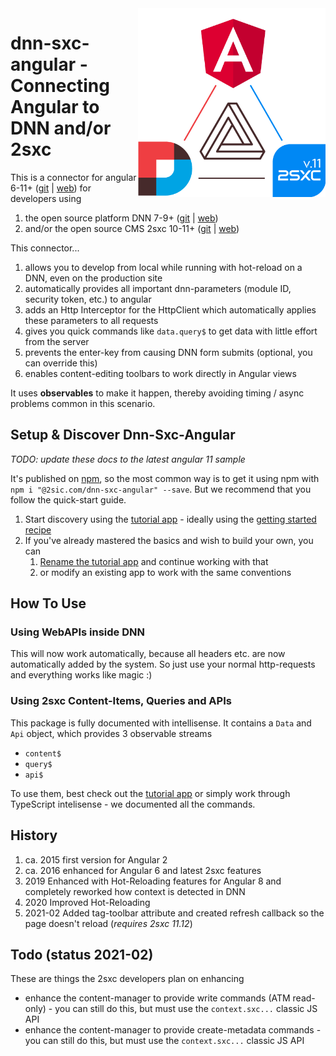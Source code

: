 <img src="https://raw.githubusercontent.com/2sic/2sxc-ui/develop/projects/dnn-sxc-angular/assets/logo-dark.png" width="300px" align="right">

# dnn-sxc-angular - Connecting Angular to DNN and/or 2sxc

This is a connector for angular 6-11+ ([git](https://github.com/angular/angular) | [web](https://angular.io/)) for developers using

1. the open source platform DNN 7-9+ ([git](https://github.com/dnnsoftware/Dnn.Platform) | [web](http://dnnsoftware.com/)) 
1. and/or the open source CMS 2sxc 10-11+ ([git](https://github.com/2sic/2sxc/) | [web](https://2sxc.org/)) 

This connector...

1. allows you to develop from local while running with hot-reload on a DNN, even on the production site
1. automatically provides all important dnn-parameters (module ID, security token, etc.) to angular
1. adds an Http Interceptor for the HttpClient which automatically applies these parameters to all requests
1. gives you quick commands like `data.query$` to get data with little effort from the server
1. prevents the enter-key from causing DNN form submits (optional, you can override this)
1. enables content-editing toolbars to work directly in Angular views

It uses **observables** to make it happen, thereby avoiding timing / async problems common in this scenario. 

## Setup & Discover Dnn-Sxc-Angular

_TODO: update these docs to the latest angular 11 sample_

It's published on [npm](https://www.npmjs.com/package/@2sic.com/dnn-sxc-angular), so the most common way is to get it using npm with 
`npm i "@2sic.com/dnn-sxc-angular" --save`. But we recommend that you follow the quick-start guide.

1. Start discovery using the [tutorial app](https://2sxc.org/en/apps/app/tutorial-angular-8) - ideally using the [getting started recipe](https://azing.org/2sxc/r/oCmPBI3p)
1. If you've already mastered the basics and wish to build your own, you can
    1. [Rename the tutorial app](https://azing.org/2sxc/r/S-VS0nPH) and continue working with that
    1. or modify an existing app to work with the same conventions

## How To Use

### Using WebAPIs inside DNN

This will now work automatically, because all headers etc. are now automatically added by the system. So just use your normal http-requests and everything works like magic :)

### Using 2sxc Content-Items, Queries and APIs

This package is fully documented with intellisense. It contains a `Data` and `Api` object, which provides 3 observable streams

* `content$`
* `query$`
* `api$`

To use them, best check out the [tutorial app](https://2sxc.org/en/apps/app/tutorial-angular-8) or simply work through TypeScript intelisense - we documented all the commands. 


## History

1. ca. 2015 first version for Angular 2
1. ca. 2016 enhanced for Angular 6 and latest 2sxc features
1. 2019 Enhanced with Hot-Reloading features for Angular 8 and completely reworked how context is detected in DNN
1. 2020 Improved Hot-Reloading
1. 2021-02 Added tag-toolbar attribute and created refresh callback so the page doesn't reload (_requires 2sxc 11.12_)

## Todo (status 2021-02)

These are things the 2sxc developers plan on enhancing

* enhance the content-manager to provide write commands (ATM read-only) - you can still do this, but must use the `context.sxc...` classic JS API
* enhance the content-manager to provide create-metadata commands - you can still do this, but must use the `context.sxc...` classic JS API

